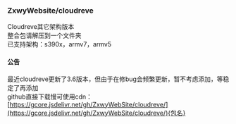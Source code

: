 ### ZxwyWebsite/cloudreve
Cloudreve其它架构版本  
整合包请解压到一个文件夹  
已支持架构：s390x，armv7，armv5

#### 公告
最近cloudreve更新了3.6版本，但由于在修bug会频繁更新，暂不考虑添加，等稳定了再添加  
github直接下载慢可使用cdn：[https://gcore.jsdelivr.net/gh/ZxwyWebSite/cloudreve/](https://gcore.jsdelivr.net/gh/ZxwyWebSite/cloudreve/){包名}
